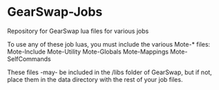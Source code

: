 GearSwap-Jobs
=============

Repository for GearSwap lua files for various jobs

To use any of these job luas, you must include the various Mote-* files:
Mote-Include
Mote-Utility
Mote-Globals
Mote-Mappings
Mote-SelfCommands

These files -may- be included in the /libs folder of GearSwap, but if not, place them in the data directory with the rest of your job files.
